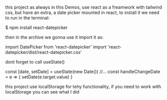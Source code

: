 this project as always in this Demos, use react as a freamwork with tailwind css, but have an extra, a date picker mounted in react, to install it we need to run in the terminal:

$ npm install react-datepicker

then in the archive we gonna use it import it as:

import DatePicker from 'react-datepicker'
import 'react-datepicker/dist/react-datepicker.css'

dont forget to call useState()

const [date, setDate] = useState(new Date())
//...
const handleChangeDate = e => {
  setDate(e.target.value)
}

this project use localStorage for tehy functionality, if you need to work with localStorage you can see what I did